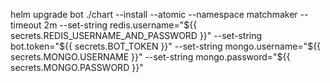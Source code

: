 helm upgrade bot ./chart --install --atomic --namespace matchmaker --timeout 2m --set-string redis.username="${{ secrets.REDIS_USERNAME_AND_PASSWORD }}" --set-string bot.token="${{ secrets.BOT_TOKEN }}" --set-string mongo.username="${{ secrets.MONGO.USERNAME }}" --set-string mongo.password="${{ secrets.MONGO.PASSWORD }}"